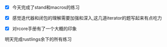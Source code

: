 - [x] 今天完成了stand和macros的练习
- [x] 感觉迭代器和闭包的理解需要加强和深入,这几道iterator的题写起来有点吃力
- [x] 对rcore手册有了一个大概的印象


明天完成rustlings余下的所有练习